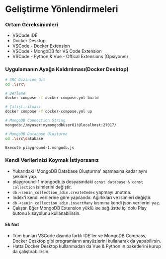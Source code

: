 # Geliştirme Yönlendirmeleri

### Ortam Gereksinimleri
* VSCode IDE
* Docker Desktop
* VSCode - Docker Extension
* VSCode - MongoDB for VS Code Extension
* VSCode - Python & Vue - Offical Extensions (Opsiyonel)

### Uygulamanın Ayağa Kaldırılması(Docker Desktop)
```bash
# SRC Dizinine Git
cd .\src\

# Derleme
docker compose -f docker-compose.yml build

# Çalıştırılması
docker compose -f docker-compose.yml up

# MongoDB Connection String
mongodb://myuser:mymongodbUser01!@localhost:27017/

# MongoDB Database Oluşturma
cd .\src\database

Execute playground-1.mongodb.js
```

### Kendi Verilerinizi Koymak İstiyorsanız
* Yukarıdaki 'MongoDB Database Oluşturma' aşamasına kadar aynı şekilde yap.
* playground-1.mongodb.js dosyasındaki `const database & const collection` isimlerini değiştir.
* `db.<senin_collection_adın.createIndex` yapmayı unutma.
* Index'i kendi verilerine göre yapılandır. Ağırlıkları ve isimleri değiştir.
* `db.<senin_collection_adın.insertMany` kısmına kendi json verilerini yaz.
* Çalıştır. Eğer MongoDB Extension yüklü ise sağ üstte içi dolu Play butonu kısayolunu kullanabilirsin.

#### Ek Not
* Tüm bunları VSCode dışında farklı IDE'ler ve MongoDB Compass, Docker Desktop gibi programların arayüzlerini kullanarak da yapabilirsin.
* Hatta Docker Desktop kullanmadan da Vue & Python'ın paketlerini kurup da çalıştırabilirsin.
